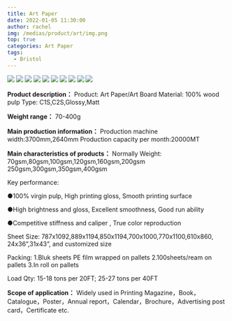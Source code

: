 ```yaml
---
title: Art Paper
date: 2022-01-05 11:30:00
author: rachel
img: /medias/product/art/img.png
top: true
categories: Art Paper
tags:
  - Bristol
---
```


![](/medias/product/art/img.png)
![](/medias/product/art/img_1.png)
![](/medias/product/art/img_2.png)
![](/medias/product/art/img_3.png)
![](/medias/product/art/img_4.png)
![](/medias/product/art/img_5.png)
![](/medias/product/art/img_6.png)
![](/medias/product/art/img_7.png)
![](/medias/product/art/img_8.png)
![](/medias/product/art/img_9.png)

**Product description：**
Product: Art Paper/Art Board
Material: 100% wood pulp
Type: C1S,C2S,Glossy,Matt


**Weight range：**
70-400g


**Main production information：**
Production machine width:3700mm,2640mm
Production capacity per month:20000MT


**Main characteristics of products：**
Normally Weight: 70gsm,80gsm,100gsm,120gsm,160gsm,200gsm
250gsm,300gsm,350gsm,400gsm

Key performance:

●100% virgin pulp, High printing gloss, Smooth printing surface

●High brightness and gloss, Excellent  smoothness, Good run ability

●Competitive stiffness and caliper , True color reproduction


Sheet Size: 787x1092,889x1194,850x1194,700x1000,770x1100,610x860,
24x36”,31x43”, and customized size

Packing: 1.Bluk sheets PE film wrapped on pallets
2.100sheets/ream on pallets
3.In roll on pallets

Load Qty: 15-18 tons per 20FT;  25-27 tons per 40FT


**Scope of application：**
Widely used in Printing Magazine，Book，Catalogue，Poster，Annual report，Calendar，Brochure，Advertising post card，Certificate etc.
